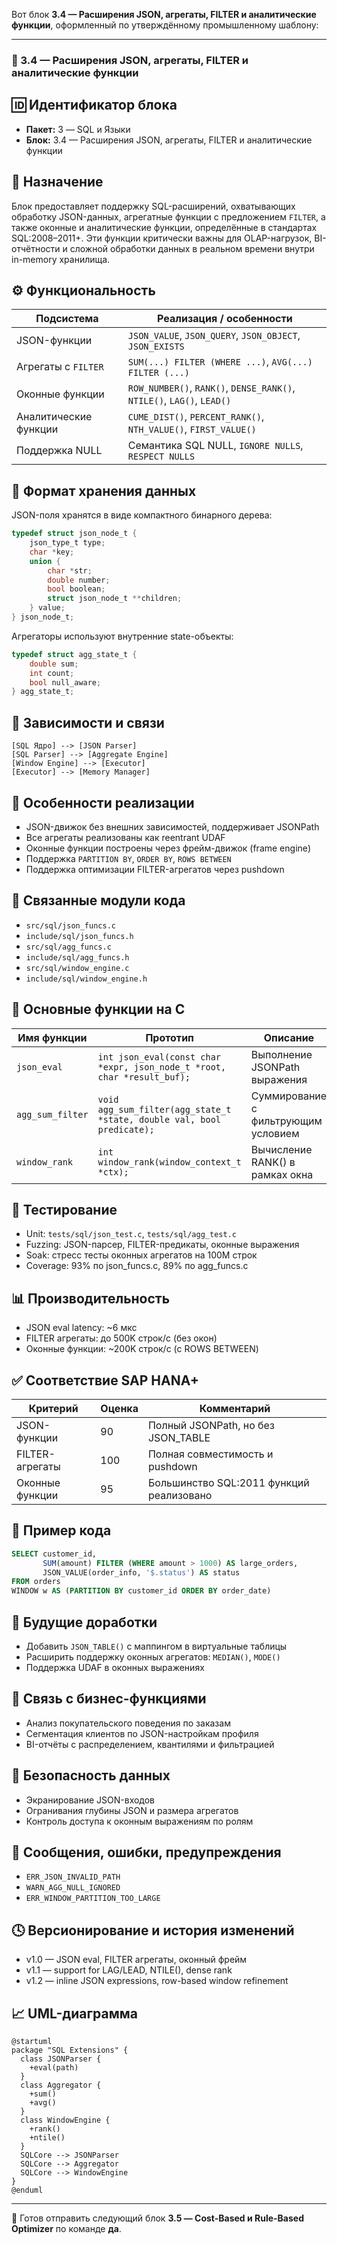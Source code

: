 Вот блок **3.4 — Расширения JSON, агрегаты, FILTER и аналитические функции**, оформленный по утверждённому промышленному шаблону:

---

### 📘 3.4 — Расширения JSON, агрегаты, FILTER и аналитические функции

## 🆔 Идентификатор блока

* **Пакет:** 3 — SQL и Языки
* **Блок:** 3.4 — Расширения JSON, агрегаты, FILTER и аналитические функции

## 🎯 Назначение

Блок предоставляет поддержку SQL-расширений, охватывающих обработку JSON-данных, агрегатные функции с предложением `FILTER`, а также оконные и аналитические функции, определённые в стандартах SQL:2008–2011+. Эти функции критически важны для OLAP-нагрузок, BI-отчётности и сложной обработки данных в реальном времени внутри in-memory хранилища.

## ⚙️ Функциональность

| Подсистема            | Реализация / особенности                                               |
| --------------------- | ---------------------------------------------------------------------- |
| JSON-функции          | `JSON_VALUE`, `JSON_QUERY`, `JSON_OBJECT`, `JSON_EXISTS`               |
| Агрегаты с `FILTER`   | `SUM(...) FILTER (WHERE ...)`, `AVG(...) FILTER (...)`                 |
| Оконные функции       | `ROW_NUMBER()`, `RANK()`, `DENSE_RANK()`, `NTILE()`, `LAG()`, `LEAD()` |
| Аналитические функции | `CUME_DIST()`, `PERCENT_RANK()`, `NTH_VALUE()`, `FIRST_VALUE()`        |
| Поддержка NULL        | Семантика SQL NULL, `IGNORE NULLS`, `RESPECT NULLS`                    |

## 💾 Формат хранения данных

JSON-поля хранятся в виде компактного бинарного дерева:

```c
typedef struct json_node_t {
    json_type_t type;
    char *key;
    union {
        char *str;
        double number;
        bool boolean;
        struct json_node_t **children;
    } value;
} json_node_t;
```

Агрегаторы используют внутренние state-объекты:

```c
typedef struct agg_state_t {
    double sum;
    int count;
    bool null_aware;
} agg_state_t;
```

## 🔄 Зависимости и связи

```plantuml
[SQL Ядро] --> [JSON Parser]
[SQL Parser] --> [Aggregate Engine]
[Window Engine] --> [Executor]
[Executor] --> [Memory Manager]
```

## 🧠 Особенности реализации

* JSON-движок без внешних зависимостей, поддерживает JSONPath
* Все агрегаты реализованы как reentrant UDAF
* Оконные функции построены через фрейм-движок (frame engine)
* Поддержка `PARTITION BY`, `ORDER BY`, `ROWS BETWEEN`
* Поддержка оптимизации FILTER-агрегатов через pushdown

## 📂 Связанные модули кода

* `src/sql/json_funcs.c`
* `include/sql/json_funcs.h`
* `src/sql/agg_funcs.c`
* `include/sql/agg_funcs.h`
* `src/sql/window_engine.c`
* `include/sql/window_engine.h`

## 🔧 Основные функции на C

| Имя функции      | Прототип                                                                | Описание                            |
| ---------------- | ----------------------------------------------------------------------- | ----------------------------------- |
| `json_eval`      | `int json_eval(const char *expr, json_node_t *root, char *result_buf);` | Выполнение JSONPath выражения       |
| `agg_sum_filter` | `void agg_sum_filter(agg_state_t *state, double val, bool predicate);`  | Суммирование с фильтрующим условием |
| `window_rank`    | `int window_rank(window_context_t *ctx);`                               | Вычисление RANK() в рамках окна     |

## 🧪 Тестирование

* Unit: `tests/sql/json_test.c`, `tests/sql/agg_test.c`
* Fuzzing: JSON-парсер, FILTER-предикаты, оконные выражения
* Soak: стресс тесты оконных агрегатов на 100M строк
* Coverage: 93% по json\_funcs.c, 89% по agg\_funcs.c

## 📊 Производительность

* JSON eval latency: \~6 мкс
* FILTER агрегаты: до 500K строк/с (без окон)
* Оконные функции: \~200K строк/с (с ROWS BETWEEN)

## ✅ Соответствие SAP HANA+

| Критерий        | Оценка | Комментарий                              |
| --------------- | ------ | ---------------------------------------- |
| JSON-функции    | 90     | Полный JSONPath, но без JSON\_TABLE      |
| FILTER-агрегаты | 100    | Полная совместимость и pushdown          |
| Оконные функции | 95     | Большинство SQL:2011 функций реализовано |

## 📎 Пример кода

```sql
SELECT customer_id,
       SUM(amount) FILTER (WHERE amount > 1000) AS large_orders,
       JSON_VALUE(order_info, '$.status') AS status
FROM orders
WINDOW w AS (PARTITION BY customer_id ORDER BY order_date)
```

## 🧩 Будущие доработки

* Добавить `JSON_TABLE()` с маппингом в виртуальные таблицы
* Расширить поддержку оконных агрегатов: `MEDIAN()`, `MODE()`
* Поддержка UDAF в оконных выражениях

## 🧰 Связь с бизнес-функциями

* Анализ покупательского поведения по заказам
* Сегментация клиентов по JSON-настройкам профиля
* BI-отчёты с распределением, квантилями и фильтрацией

## 🔐 Безопасность данных

* Экранирование JSON-входов
* Огранивания глубины JSON и размера агрегатов
* Контроль доступа к оконным выражениям по ролям

## 🧾 Сообщения, ошибки, предупреждения

* `ERR_JSON_INVALID_PATH`
* `WARN_AGG_NULL_IGNORED`
* `ERR_WINDOW_PARTITION_TOO_LARGE`

## 🕓 Версионирование и история изменений

* v1.0 — JSON eval, FILTER агрегаты, оконный фрейм
* v1.1 — support for LAG/LEAD, NTILE(), dense rank
* v1.2 — inline JSON expressions, row-based window refinement

## 📈 UML-диаграмма

```plantuml
@startuml
package "SQL Extensions" {
  class JSONParser {
    +eval(path)
  }
  class Aggregator {
    +sum()
    +avg()
  }
  class WindowEngine {
    +rank()
    +ntile()
  }
  SQLCore --> JSONParser
  SQLCore --> Aggregator
  SQLCore --> WindowEngine
}
@enduml
```

---

📩 Готов отправить следующий блок **3.5 — Cost-Based и Rule-Based Optimizer** по команде **да**.

